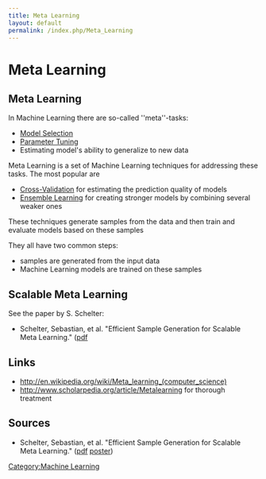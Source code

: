 ```yaml
---
title: Meta Learning
layout: default
permalink: /index.php/Meta_Learning
---
```


# Meta Learning

## Meta Learning
In Machine Learning there are so-called ''meta''-tasks: 
- [Model Selection](Model_Selection)
- [Parameter Tuning](Parameter_Tuning)
- Estimating model's ability to generalize to new data


Meta Learning is a set of Machine Learning techniques for addressing these tasks. The most popular are
- [Cross-Validation](Cross-Validation) for estimating the prediction quality of models 
- [Ensemble Learning](Ensemble_Learning) for creating stronger models by combining several weaker ones

These techniques generate samples from the data and then train and evaluate models based on these samples

They all have two common steps:
- samples are generated from the input data
- Machine Learning models are trained on these samples 


## Scalable Meta Learning
See the paper by S. Schelter: 
- Schelter, Sebastian, et al. "Efficient Sample Generation for Scalable Meta Learning." ([pdf](http://ssc.io/wp-content/uploads/2014/11/ICDE15_research_150.pdf)


## Links
- http://en.wikipedia.org/wiki/Meta_learning_(computer_science)
- http://www.scholarpedia.org/article/Metalearning for thorough treatment 


## Sources
- Schelter, Sebastian, et al. "Efficient Sample Generation for Scalable Meta Learning." ([pdf](http://ssc.io/wp-content/uploads/2014/11/ICDE15_research_150.pdf) [poster](http://www.icde2015.kr/media/posters/150.pdf))

[Category:Machine Learning](Category_Machine_Learning)